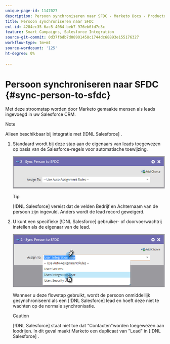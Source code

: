 ```yaml
---
unique-page-id: 1147027
description: Persoon synchroniseren naar SFDC - Marketo Docs - Productdocumentatie
title: Persoon synchroniseren naar SFDC
exl-id: 4284ec35-6ac5-4084-beb7-976eb6fd7e3c
feature: Smart Campaigns, Salesforce Integration
source-git-commit: 0d37fbdb7d08901458c1744dc68893e155176327
workflow-type: tm+mt
source-wordcount: '125'
ht-degree: 0%

---
```


# Persoon synchroniseren naar SFDC {#sync-person-to-sfdc}

Met deze stroomstap worden door Marketo gemaakte mensen als leads ingevoegd in uw Salesforce CRM.

>[!NOTE]
>
>Alleen beschikbaar bij integratie met [!DNL Salesforce] .

1. Standaard wordt bij deze stap aan de eigenaars van leads toegewezen op basis van de Salesforce-regels voor automatische toewijzing.

   ![](assets/sync-person-to-sfdc-1.png)

   >[!TIP]
   >
   >[!DNL Salesforce] vereist dat de velden Bedrijf en Achternaam van de persoon zijn ingevuld. Anders wordt de lead record geweigerd.

1. U kunt een specifieke [!DNL Salesforce] gebruiker- of doorvoerwachtrij instellen als de eigenaar van de lead.

   ![](assets/sync-person-to-sfdc-2.png)

   Wanneer u deze flowstap gebruikt, wordt de persoon onmiddellijk gesynchroniseerd als een [!DNL Salesforce] lead en hoeft deze niet te wachten op de normale synchronisatie.

   >[!CAUTION]
   >
   >[!DNL Salesforce] staat niet toe dat &quot;Contacten&quot;worden toegewezen aan loodrijen. In dit geval maakt Marketo een duplicaat van &quot;Lead&quot; in [!DNL Salesforce] .
